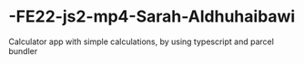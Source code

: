# -FE22-js2-mp4-Sarah-Aldhuhaibawi

Calculator app with simple calculations, by using typescript and parcel bundler
